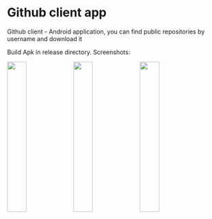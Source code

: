# Github client app
Github client - Android application, you can find public repositories by username and download it 

Build Apk in release directory.
Screenshots:

<img src="https://user-images.githubusercontent.com/37980168/125810280-b7cea547-5b06-45de-ab66-5314aca693a9.jpg" width=30% height=30%>&nbsp;<img src="https://user-images.githubusercontent.com/37980168/125810285-0796eaa7-40a1-49db-a051-69fde974293c.jpg" width=30% height=30%>&nbsp;<img src="https://user-images.githubusercontent.com/37980168/125810283-0c5a4831-b1e3-4348-944a-2a7dc6469aad.jpg" width=30% height=30%>
